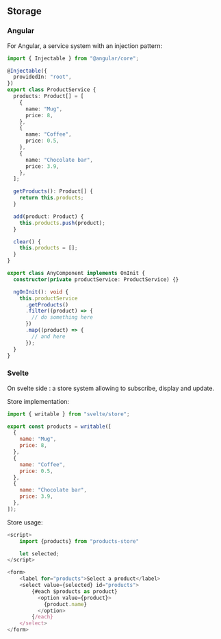 ## Storage

### Angular

For Angular, a service system with an injection pattern:

```typescript
import { Injectable } from "@angular/core";

@Injectable({
  providedIn: "root",
})
export class ProductService {
  products: Product[] = [
    {
      name: "Mug",
      price: 8,
    },
    {
      name: "Coffee",
      price: 0.5,
    },
    {
      name: "Chocolate bar",
      price: 3.9,
    },
  ];

  getProducts(): Product[] {
    return this.products;
  }

  add(product: Product) {
    this.products.push(product);
  }

  clear() {
    this.products = [];
  }
}
```

```typescript
export class AnyComponent implements OnInit {
  constructor(private productService: ProductService) {}

  ngOnInit(): void {
    this.productService
      .getProducts()
      .filter((product) => {
        // do something here
      })
      .map((product) => {
        // and here
      });
  }
}
```

### Svelte

On svelte side : a store system allowing to subscribe, display and update.

Store implementation:

```javascript
import { writable } from "svelte/store";

export const products = writable([
  {
    name: "Mug",
    price: 8,
  },
  {
    name: "Coffee",
    price: 0.5,
  },
  {
    name: "Chocolate bar",
    price: 3.9,
  },
]);
```

Store usage:

```javascript
<script>
    import {products} from "products-store"

    let selected;
</script>

<form>
    <label for="products">Select a product</label>
    <select value={selected} id="products">
        {#each $products as product}
          <option value={product}>
            {product.name}
          </option>
        {/each}
    </select>
</form>
```
